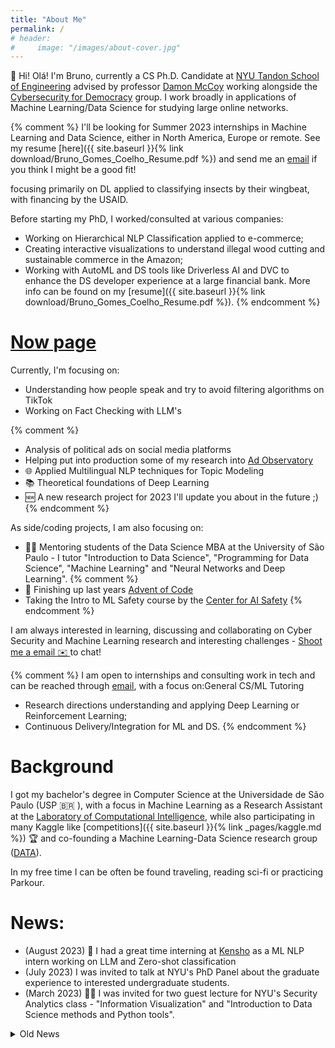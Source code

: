 ```yaml
---
title: "About Me"
permalink: /
# header:
#     image: "/images/about-cover.jpg"
---
```


👋 Hi! Olá! I'm Bruno, currently a CS Ph.D. Candidate at [NYU Tandon School of Engineering](https://engineering.nyu.edu/) advised by professor [Damon McCoy](http://damonmccoy.com/) working alongside the [Cybersecurity for Democracy](https://cybersecurityfordemocracy.org/) group.
I work broadly in applications of Machine Learning/Data Science for studying large online networks.

{% comment %}
I'll be looking for Summer 2023 internships in Machine Learning and Data Science, either in North America, Europe or remote. See my resume [here]({{ site.baseurl }}{% link download/Bruno_Gomes_Coelho_Resume.pdf %}) and send me an [email](mailto:bruno.coelho@nyu.edu) if you think I might be a good fit!


focusing primarily on DL applied to classifying insects by their wingbeat, with financing by the USAID. 

Before starting my PhD, I worked/consulted at various companies:
- Working on Hierarchical NLP Classification applied to e-commerce;
- Creating interactive visualizations to understand illegal wood cutting and sustainable commerce in the Amazon;
- Working with AutoML and DS tools like Driverless AI and DVC to enhance the DS developer experience at a large financial bank.
More info can be found on my [resume]({{ site.baseurl }}{% link download/Bruno_Gomes_Coelho_Resume.pdf %}).
{% endcomment %}


# [Now page](https://nownownow.com/about)
Currently, I'm focusing on:
- Understanding how people speak and try to avoid filtering algorithms on TikTok
- Working on Fact Checking with LLM's


{% comment %}
- Analysis of political ads on social media platforms
- Helping put into production some of my research into [Ad Observatory](https://adobservatory.org/)
- 🌐 Applied Multilingual NLP techniques for Topic Modeling
- 📚 Theoretical foundations of Deep Learning
- 🆕 A new research project for 2023 I'll update you about in the future ;)
{% endcomment %}

As side/coding projects, I am also focusing on:
- 🧑‍🏫 Mentoring students of the Data Science MBA at the University of São Paulo - I tutor "Introduction to Data Science", "Programming for Data Science", "Machine Learning" and "Neural Networks and Deep Learning".
{% comment %}
- 🎄 Finishing up last years [Advent of Code](https://adventofcode.com/)
- Taking the Intro to ML Safety course by the [Center for AI Safety](https://safe.ai/)
{% endcomment %}


I am always interested in learning, discussing and collaborating on Cyber Security and Machine Learning research and interesting challenges - [Shoot me a email ✉️ ](mailto:bruno.coelho@nyu.edu) to chat! 

{% comment %}
I am open to internships and consulting work in tech and can be reached through [email](mailto:bruno.coelho@nyu.edu), with a focus on:General CS/ML Tutoring
- Research directions understanding and applying Deep Learning or Reinforcement Learning;
- Continuous Delivery/Integration for ML and DS.
{% endcomment %}

# Background

I got my bachelor's degree in Computer Science at the Universidade de São Paulo (USP 🇧🇷 ), with a focus in Machine Learning as a Research Assistant at the [Laboratory of Computational Intelligence](http://labic.icmc.usp.br/), while also participating in many Kaggle like [competitions]({{ site.baseurl }}{% link _pages/kaggle.md %}) 🏆 and co-founding a Machine Learning-Data Science research group ([DATA](http://data.icmc.usp.br/)).

In my free time I can be often be found traveling, reading sci-fi or practicing Parkour. 

# News:
- (August 2023) 🤖 I had a great time interning at [Kensho](https://kensho.com/) as a ML NLP intern working on LLM and Zero-shot classification
- (July 2023) I was invited to talk at NYU's PhD Panel about the graduate experience to interested undergraduate students.
- (March 2023) 🧑‍🏫 I was invited for two guest lecture for NYU's Security Analytics class - "Information Visualization" and "Introduction to Data Science methods and Python tools".

<details>
<summary> Old News</summary>

 <ul>
  <li>(Feb  2023) I was invited to speak at NYU's PhD Prospective Students panel. </li>
  <li>(Jan 2023) Our paper got accepted to the 
  <a href="https://www2023.thewebconf.org">2023 ACM Web Conference</a>!
  - 
  <a href="https://brunogomescoelho.github.io/research/spanish-ads-www/">Propaganda Política Pagada: Exploring U.S. Political Facebook Ads en Español</a>!
  </li>

  <li>(Oct 2022) I will be attending ACM Internet Measurement Conference late October! If you're going and interested in discussing research/meeting, shoot me an email! </li>
  <li>(Sep 2022) Alongside 
  <a href="https://cybersecurityfordemocracy.org/">CyberSecuirty for Democracy</a>
  I've written up the results of my recent research: 
  <a href="https://medium.com/cybersecurity-for-democracy/spending-on-2020-spanish-language-political-ads-on-meta-lagged-behind-english-language-ads-772fd22d4cee">Spending on 2020 Spanish-language political ads on Meta lagged behind English-language ads</a>
</li>
  <li>(Sep 2022) I have passed my Qualifying Exam and am officially a Ph.D. <s>Student</s> Candidate!
</li>
  <li>(Aug 2022) I have recently won the
  <a href="https://ndd.tech">NDD Tech</a>
  ML challenge! Read more 
  <a href="https://brunogomescoelho.github.io/kaggle/ndd-challenge/">here</a>.
</li>
</ul>

</details>

